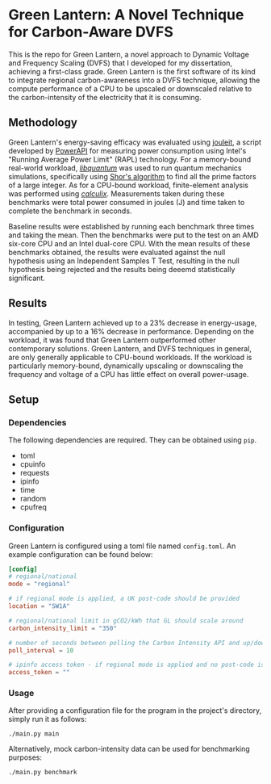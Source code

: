 # Green Lantern: A Novel Technique for Carbon-Aware DVFS
This is the repo for Green Lantern, a novel approach to Dynamic Voltage and Frequency Scaling (DVFS) that I developed for my dissertation, achieving a first-class grade. Green Lantern is the first software of its kind to integrate regional carbon-awareness into a DVFS technique, allowing the compute performance of a CPU to be upscaled or downscaled relative to the carbon-intensity of the electricity that it is consuming.

## Methodology
Green Lantern's energy-saving efficacy was evaluated using [jouleit](https://github.com/powerapi-ng/jouleit), a script developed by [PowerAPI]() for measuring power consumption using Intel's "Running Average Power Limit" (RAPL) technology. For a memory-bound real-world workload, [*libquantum*](http://www.libquantum.de/) was used to run quantum mechanics simulations, specifically using [Shor's algorithm](https://en.wikipedia.org/wiki/Shor%27s_algorithm) to find all the prime factors of a large integer. As for a CPU-bound workload, finite-element analysis was performed using [*calculix*](http://www.calculix.de/). Measurements taken during these benchmarks were total power consumed in joules (J) and time taken to complete the benchmark in seconds.

Baseline results were established by running each benchmark three times and taking the mean. Then the benchmarks were put to the test on an AMD six-core CPU and an Intel dual-core CPU. With the mean results of these benchmarks obtained, the results were evaluated against the null hypothesis using an Independent Samples T Test, resulting in the null hypothesis being rejected and the results being deeemd statistically significant.

## Results
In testing, Green Lantern achieved up to a 23% decrease in energy-usage, accompanied by up to a 16% decrease in performance. Depending on the workload, it was found that Green Lantern outperformed other contemporary solutions. Green Lantern, and DVFS techniques in general, are only generally applicable to CPU-bound workloads. If the workload is particularly memory-bound, dynamically upscaling or downscaling the frequency and voltage of a CPU has little effect on overall power-usage.

## Setup

### Dependencies
The following dependencies are required. They can be obtained using `pip`.
- toml
- cpuinfo
- requests
- ipinfo
- time
- random
- cpufreq

### Configuration
Green Lantern is configured using a toml file named `config.toml`. An example configuration can be found below:
```toml
[config]
# regional/national
mode = "regional"

# if regional mode is applied, a UK post-code should be provided
location = "SW1A"

# regional/national limit in gCO2/kWh that GL should scale around
carbon_intensity_limit = "350"

# number of seconds between polling the Carbon Intensity API and up/down-scaling accordingly
poll_interval = 10

# ipinfo access token - if regional mode is applied and no post-code is provided, the ipinfo API will be automatically determine general location using the host's public IP address
access_token = ""
```

### Usage
After providing a configuration file for the program in the project's directory, simply run it as follows:
```
./main.py main
```

Alternatively, mock carbon-intensity data can be used for benchmarking purposes:
```
./main.py benchmark
```
